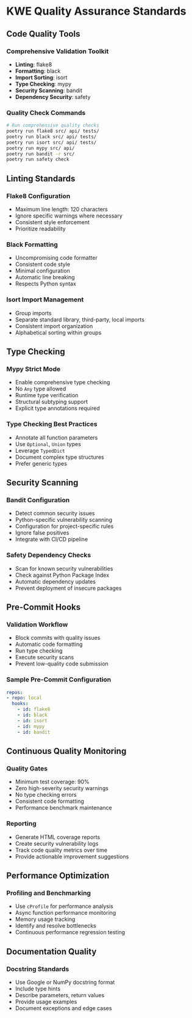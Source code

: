# KWE Quality Assurance Standards

## Code Quality Tools

### Comprehensive Validation Toolkit
- **Linting**: flake8
- **Formatting**: black
- **Import Sorting**: isort
- **Type Checking**: mypy
- **Security Scanning**: bandit
- **Dependency Security**: safety

### Quality Check Commands
```bash
# Run comprehensive quality checks
poetry run flake8 src/ api/ tests/
poetry run black src/ api/ tests/
poetry run isort src/ api/ tests/
poetry run mypy src/ api/
poetry run bandit -r src/
poetry run safety check
```

## Linting Standards

### Flake8 Configuration
- Maximum line length: 120 characters
- Ignore specific warnings where necessary
- Consistent style enforcement
- Prioritize readability

### Black Formatting
- Uncompromising code formatter
- Consistent code style
- Minimal configuration
- Automatic line breaking
- Respects Python syntax

### Isort Import Management
- Group imports
- Separate standard library, third-party, local imports
- Consistent import organization
- Alphabetical sorting within groups

## Type Checking

### Mypy Strict Mode
- Enable comprehensive type checking
- No `Any` type allowed
- Runtime type verification
- Structural subtyping support
- Explicit type annotations required

### Type Checking Best Practices
- Annotate all function parameters
- Use `Optional`, `Union` types
- Leverage `TypedDict`
- Document complex type structures
- Prefer generic types

## Security Scanning

### Bandit Configuration
- Detect common security issues
- Python-specific vulnerability scanning
- Configuration for project-specific rules
- Ignore false positives
- Integrate with CI/CD pipeline

### Safety Dependency Checks
- Scan for known security vulnerabilities
- Check against Python Package Index
- Automatic dependency updates
- Prevent deployment of insecure packages

## Pre-Commit Hooks

### Validation Workflow
- Block commits with quality issues
- Automatic code formatting
- Run type checking
- Execute security scans
- Prevent low-quality code submission

### Sample Pre-Commit Configuration
```yaml
repos:
- repo: local
  hooks:
    - id: flake8
    - id: black
    - id: isort
    - id: mypy
    - id: bandit
```

## Continuous Quality Monitoring

### Quality Gates
- Minimum test coverage: 90%
- Zero high-severity security warnings
- No type checking errors
- Consistent code formatting
- Performance benchmark maintenance

### Reporting
- Generate HTML coverage reports
- Create security vulnerability logs
- Track code quality metrics over time
- Provide actionable improvement suggestions

## Performance Optimization

### Profiling and Benchmarking
- Use `cProfile` for performance analysis
- Async function performance monitoring
- Memory usage tracking
- Identify and resolve bottlenecks
- Continuous performance regression testing

## Documentation Quality

### Docstring Standards
- Use Google or NumPy docstring format
- Include type hints
- Describe parameters, return values
- Provide usage examples
- Document exceptions and edge cases